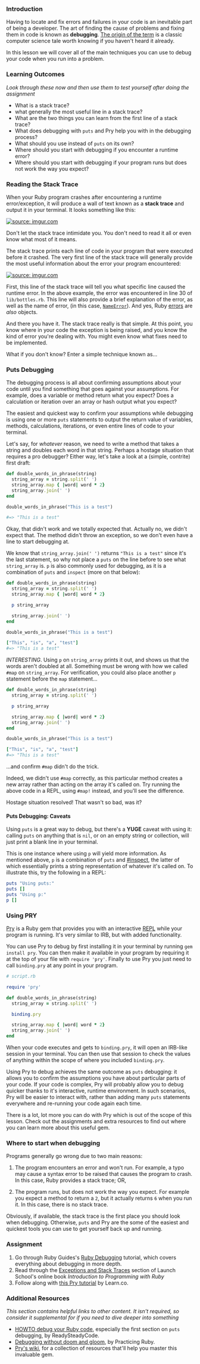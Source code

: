 ### Introduction
Having to locate and fix errors and failures in your code is an inevitable part of being a developer. The art of finding the cause of problems and fixing them in code is known as **debugging**. [The origin of the term](https://en.wikipedia.org/wiki/Debugging#Origin_of_the_term)
is a classic computer science tale worth knowing if you haven't heard it already.

In this lesson we will cover all of the main techniques you can use to debug your code when you
run into a problem.

### Learning Outcomes
*Look through these now and then use them to test yourself after doing the assignment*

* What is a stack trace?
* what generally the most useful line in a stack trace?
* What are the two things you can learn from the first line of a stack trace?
* What does debugging with `puts` and Pry help you with in the debugging process?
* What should you use instead of `puts` on its own?
* Where should you start with debugging if you encounter a runtime error?
* Where should you start with debugging if your program runs but does not work the way you expect?

### Reading the Stack Trace
When your Ruby program crashes after encountering a runtime error/exception, it will produce a wall of text known as a **stack trace** and output it in your terminal.
It looks something like this:

<a href="https://i.imgur.com/UmoEQBD.png"><img class="tutorial-img" src="https://i.imgur.com/UmoEQBD.png" title="source: imgur.com" /></a>

Don't let the stack trace intimidate you. You don't need to read it all or even know what most of it means.

The stack trace prints each line of code in your program that were executed before it crashed. The very first line of the stack trace will generally provide the most useful information about the error your program encountered:

<a href="https://i.imgur.com/5LJDp9v.png"><img class="tutorial-img" src="https://i.imgur.com/5LJDp9v.png" title="source: imgur.com" /></a>

First, this line of the stack trace will tell you what specific line caused the runtime error. In the above example, the error was encountered in line 30 of `lib/bottles.rb`. This line will also provide a brief explanation of the error, as well as the name of error, (in this case, [`NameError`](https://ruby-doc.org/core-2.6/NameError.html)). And yes, Ruby [errors](https://ruby-doc.org/core-2.6/Exception.html) are *also* objects.

And there you have it. The stack trace really is that simple. At this point, you know where in your code the exception is being raised, and you know the kind of error you're dealing with. You might even know what fixes need to be implemented.

What if you don't know? Enter a simple technique known as...

### Puts Debugging
The debugging process is all about confirming assumptions about your code until you find something that goes against your assumptions. For example, does a variable or method return what you expect? Does a calculation or iteration over an array or hash output what you expect?


The easiest and quickest way to confirm your assumptions while debugging is using one or more `puts` statements to output the return value of variables, methods, calculations, iterations, or even entire lines of code to your terminal.

Let's say, for *whatever* reason, we need to write a method that takes a string and doubles each word in that string. Perhaps a hostage situation that requires a pro debugger? Either way, let's take a look at a (simple, contrite) first draft:

~~~ruby
def double_words_in_phrase(string)
  string_array = string.split(' ')
  string_array.map { |word| word * 2}
  string_array.join(' ')
end

double_words_in_phrase("This is a test")

#=> "This is a test"
~~~

Okay, that didn't work and we totally expected that. Actually no, we didn't expect that. The method didn't throw an exception, so we don't even have a line to start debugging at.

We know that `string_array.join(' ')` returns `"This is a test"` since it's the last statement, so why not place a `puts` on the line before to see what `string_array` is. `p` is also commonly used for debugging, as it is a combination of `puts` and `inspect` (more on that below):

~~~ruby
def double_words_in_phrase(string)
  string_array = string.split(' ')
  string_array.map { |word| word * 2}

  p string_array

  string_array.join(' ')
end

double_words_in_phrase("This is a test")

["This", "is", "a", "test"]
#=> "This is a test"
~~~

*INTERESTING*. Using `p` on `string_array` prints it out, and shows us that the words aren't doubled at all. Something must be wrong with how we called `#map` on `string_array`. For verification, you could also place another `p` statement before the `map` statement...

~~~ruby
def double_words_in_phrase(string)
  string_array = string.split(' ')

  p string_array

  string_array.map { |word| word * 2}
  string_array.join(' ')
end

double_words_in_phrase("This is a test")

["This", "is", "a", "test"]
#=> "This is a test"
~~~

...and confirm `#map` didn't do the trick.

Indeed, we didn't use `#map` correctly, as this particular method creates a new array rather than acting on the array it's called on. Try running the above code in a REPL, using `#map!` instead, and you'll see the difference.

Hostage situation resolved! That wasn't so bad, was it?

#### Puts Debugging: Caveats
Using `puts` is a great way to debug, but there's a **YUGE** caveat with using it: calling `puts` on anything that is `nil`, or on an empty string or collection, will just print a blank line in your terminal.

This is one instance where using `p` will yield more information. As mentioned above, `p` is a combination of `puts` and [#inspect](https://ruby-doc.org/core-2.6.1/Object.html#method-i-inspect), the latter of which essentially prints a string representation of whatever it's called on. To illustrate this, try the following in a REPL:

~~~ruby
puts "Using puts:"
puts []
puts "Using p:"
p []
~~~

### Using PRY
[Pry](https://github.com/pry/pry) is a Ruby gem that provides you with an interactive [REPL](https://www.rubyguides.com/2018/12/what-is-a-repl-in-ruby/) while your program is running. It's very similar to IRB, but with added functionality.

You can use Pry to debug by first installing it in your terminal by running `gem install pry`. You can then make it available in your program by requiring it at the top of your file with `require 'pry'`. Finally to use Pry you just need to call `binding.pry` at any point in your program.

~~~ruby
# script.rb

require 'pry'

def double_words_in_phrase(string)
  string_array = string.split(' ')

  binding.pry

  string_array.map { |word| word * 2}
  string_array.join(' ')
end
~~~

When your code executes and gets to `binding.pry`, it will open an IRB-like session in your terminal. You can then use that session to check the values of anything within the scope of where you included `binding.pry`.

Using Pry to debug achieves the same outcome as `puts` debugging: it allows you to confirm the assumptions you have about particular parts of your code. If your code is complex, Pry will probably allow you to debug quicker thanks to it's interactive, runtime environment. In such scenarios, Pry will be easier to interact with, rather than adding many `puts` statements everywhere and re-running your code again each time.

There is a lot, lot more you can do with Pry which is out of the scope of this lesson. Check out the assignments and extra resources to find out where you can learn more about this useful gem.

### Where to start when debugging
Programs generally go wrong due to two main reasons:

1. The program encounters an error and won't run. For example, a typo may cause a
syntax error to be raised that causes the program to crash. In this case, Ruby provides a stack trace; OR,

2. The program runs, but does not work the way you expect. For example you expect a method to return a `2`, but it actually returns `6` when you run it. In this case, there is no stack trace.

Obviously, if available, the stack trace is the first place you should look when debugging. Otherwise, `puts` and Pry are the some of the easiest and quickest tools you can use to get yourself back up and running.

### Assignment
1. Go through Ruby Guides's [Ruby Debugging](https://www.rubyguides.com/2015/07/ruby-debugging/) tutorial, which covers everything about debugging in more depth.
2. Read through the [Exceptions and Stack Traces]((https://launchschool.com/books/ruby/read/more_stuff#readingstacktraces)) section of Launch School's online book *Introduction to Programming with Ruby*
3. Follow along with [this Pry tutorial](https://learn.co/lessons/debugging-with-pry) by Learn.co.

### Additional Resources
*This section contains helpful links to other content. It isn't required, so consider it supplemental for if you need to dive deeper into something*

* [HOWTO debug your Ruby code](https://readysteadycode.com/howto-debug-your-ruby-code), especially the first section on `puts` debugging, by ReadySteadyCode.
* [Debugging without doom and gloom](https://practicingruby.com/articles/debugging-without-doom-and-gloom), by Practicing Ruby.
* [Pry's wiki](https://github.com/pry/pry/wiki), for a collection of resources that'll help you master this invaluable gem.
